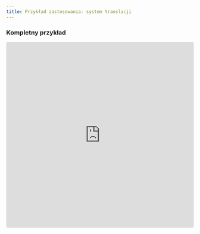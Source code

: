 ```yaml
---
title: Przykład zastosowania: system translacji
---
```


### Kompletny przykład

<iframe src="https://codesandbox.io/embed/ryz80j1564" style="width:100%; height:500px; border:0; border-radius: 4px; overflow:hidden;" sandbox="allow-modals allow-forms allow-popups allow-scripts allow-same-origin"></iframe>

